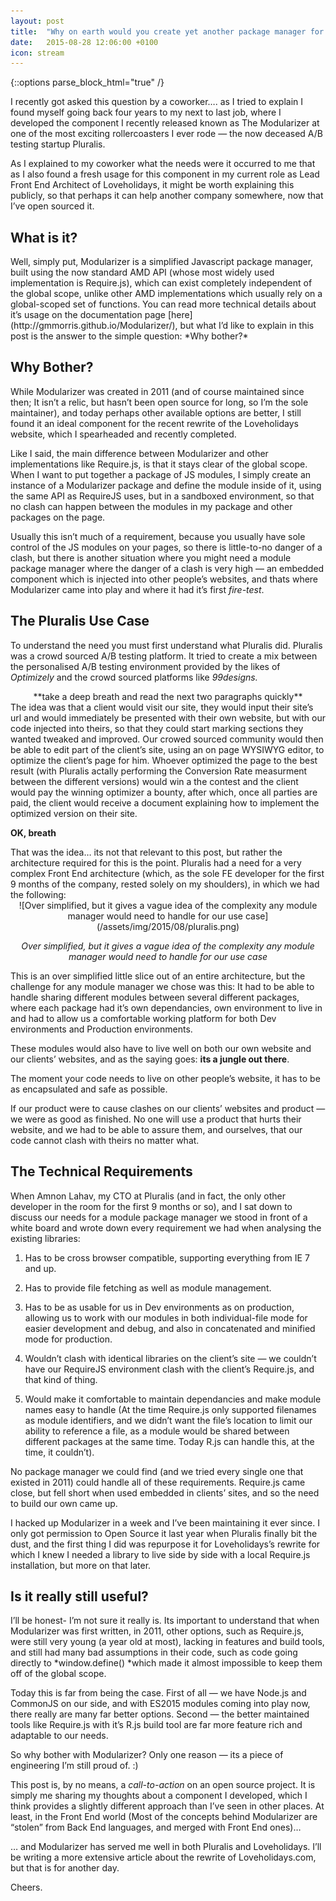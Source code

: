```yaml
---
layout: post
title:  "Why on earth would you create yet another package manager for Javascript?"
date:   2015-08-28 12:06:00 +0100
icon: stream
---
```

{::options parse_block_html="true" /}
<section class="cl2">
I recently got asked this question by a coworker…. as I tried to explain I found myself going back four years to my next to last job, where I developed the component I recently released known as The Modularizer at one of the most exciting rollercoasters I ever rode — the now deceased A/B testing startup Pluralis.

As I explained to my coworker what the needs were it occurred to me that as I also found a fresh usage for this component in my current role as Lead Front End Architect of Loveholidays, it might be worth explaining this publicly, so that perhaps it can help another company somewhere, now that I’ve open sourced it.
</section>

## What is it?

<section class="cl2">
Well, simply put, Modularizer is a simplified Javascript package manager, built using the now standard AMD API (whose most widely used implementation is Require.js), which can exist completely independent of the global scope, unlike other AMD implementations which usually rely on a global-scoped set of functions.
You can read more technical details about it’s usage on the documentation page [here](http://gmmorris.github.io/Modularizer/), but what I’d like to explain in this post is the answer to the simple question: *Why bother?*
</section>

## Why Bother?

<section class="cl2">
While Modularizer was created in 2011 (and of course maintained since then; It isn’t a relic, but hasn’t been open source for long, so I’m the sole maintainer), and today perhaps other available options are better, I still found it an ideal component for the recent rewrite of the Loveholidays website, which I spearheaded and recently completed.

Like I said, the main difference between Modularizer and other implementations like Require.js, is that it stays clear of the global scope. When I want to put together a package of JS modules, I simply create an instance of a Modularizer package and define the module inside of it, using the same API as RequireJS uses, but in a sandboxed environment, so that no clash can happen between the modules in my package and other packages on the page.

Usually this isn’t much of a requirement, because you usually have sole control of the JS modules on your pages, so there is little-to-no danger of a clash, but there is another situation where you might need a module package manager where the danger of a clash is very high — an embedded component which is injected into other people’s websites, and thats where Modularizer came into play and where it had it’s first *fire-test*.
</section>

## The Pluralis Use Case

To understand the need you must first understand what Pluralis did.
Pluralis was a crowd sourced A/B testing platform.
It tried to create a mix between the personalised A/B testing environment provided by the likes of *Optimizely* and the crowd sourced platforms like *99designs.*

<div style="text-align:center">
**take a deep breath and read the next two paragraphs quickly**
</div>

<section class="cl2">
The idea was that a client would visit our site, they would input their site’s url and would immediately be presented with their own website, but with our code injected into theirs, so that they could start marking sections they wanted tweaked and improved.
Our crowed sourced community would then be able to edit part of the client’s site, using an on page WYSIWYG editor, to optimize the client’s page for him. Whoever optimized the page to the best result (with Pluralis actally performing the Conversion Rate measurment between the different versions) would win a the contest and the client would pay the winning optimizer a bounty, after which, once all parties are paid, the client would receive a document explaining how to implement the optimized version on their site.

**OK, breath**
</section>

<section class="cl2">
That was the idea… its not that relevant to this post, but rather the architecture required for this is the point. Pluralis had a need for a very complex Front End architecture (which, as the sole FE developer for the first 9 months of the company, rested solely on my shoulders), in which we had the following:
</section>

<section style="text-align:center" class="no-indent">
![Over simplified, but it gives a vague idea of the complexity any module manager would need to handle for our use case](/assets/img/2015/08/pluralis.png)

*Over simplified, but it gives a vague idea of the complexity any module manager would need to handle for our use case*
</section>
<section class="cl2">
This is an over simplified little slice out of an entire architecture, but the challenge for any module manager we chose was this: It had to be able to handle sharing different modules between several different packages, where each package had it’s own dependancies, own environment to live in and had to allow us a comfortable working platform for both Dev environments and Production environments.

These modules would also have to live well on both our own website and our clients’ websites, and as the saying goes: **its a jungle out there**.

The moment your code needs to live on other people’s website, it has to be as encapsulated and safe as possible.

If our product were to cause clashes on our clients’ websites and product — we were as good as finished. No one will use a product that hurts their website, and we had to be able to assure them, and ourselves, that our code cannot clash with theirs no matter what.
</section>

## The Technical Requirements

When Amnon Lahav, my CTO at Pluralis (and in fact, the only other developer in the room for the first 9 months or so), and I sat down to discuss our needs for a module package manager we stood in front of a white board and wrote down every requirement we had when analysing the existing libraries:

1. Has to be cross browser compatible, supporting everything from IE 7 and up.

1. Has to provide file fetching as well as module management.

1. Has to be as usable for us in Dev environments as on production, allowing us to work with our modules in both individual-file mode for easier development and debug, and also in concatenated and minified mode for production.

1. Wouldn’t clash with identical libraries on the client’s site — we couldn’t have our RequireJS environment clash with the client’s Require.js, and that kind of thing.

1. Would make it comfortable to maintain dependancies and make module names easy to handle (At the time Require.js only supported filenames as module identifiers, and we didn’t want the file’s location to limit our ability to reference a file, as a module would be shared between different packages at the same time. Today R.js can handle this, at the time, it couldn’t).

No package manager we could find (and we tried every single one that existed in 2011) could handle all of these requirements. Require.js came close, but fell short when used embedded in clients’ sites, and so the need to build our own came up.

I hacked up Modularizer in a week and I’ve been maintaining it ever since.
I only got permission to Open Source it last year when Pluralis finally bit the dust, and the first thing I did was repurpose it for Loveholidays’s rewrite for which I knew I needed a library to live side by side with a local Require.js installation, but more on that later.

## Is it really still useful?

I’ll be honest- I’m not sure it really is.
Its important to understand that when Modularizer was first written, in 2011, other options, such as Require.js, were still very young (a year old at most), lacking in features and build tools, and still had many bad assumptions in their code, such as code going directly to *window.define() *which made it almost impossible to keep them off of the global scope.

Today this is far from being the case.
First of all — we have Node.js and CommonJS on our side, and with ES2015 modules coming into play now, there really are many far better options.
Second — the better maintained tools like Require.js with it’s R.js build tool are far more feature rich and adaptable to our needs.

So why bother with Modularizer?
Only one reason — its a piece of engineering I’m still proud of. :)

This post is, by no means, a *call-to-action* on an open source project. It is simply me sharing my thoughts about a component I developed, which I think provides a slightly different approach than I’ve seen in other places. At least, in the Front End world (Most of the concepts behind Modularizer are “stolen” from Back End languages, and merged with Front End ones)…

… and Modularizer has served me well in both Pluralis and Loveholidays. I’ll be writing a more extensive article about the rewrite of Loveholidays.com, but that is for another day.

Cheers.
